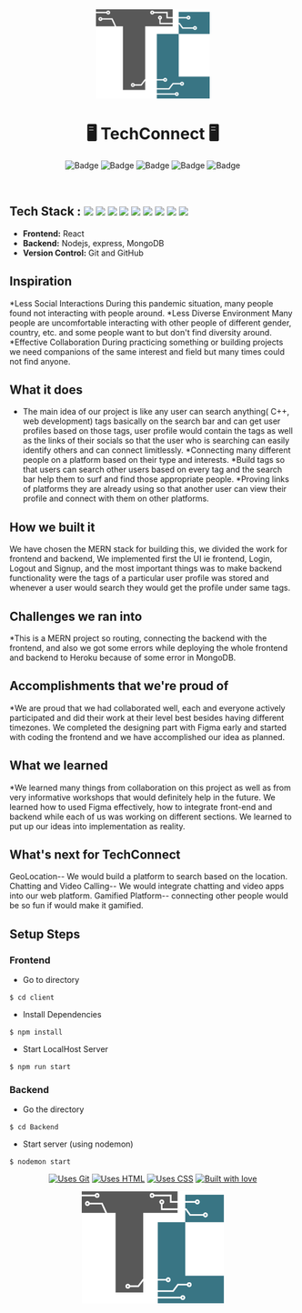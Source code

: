 <div align="center"><img width="200px" src="https://github.com/yashikajotwani12/TechConnect/blob/master/client/src/images/logo.png" ></img></div>


<h1 align="center">
            🖥️ TechConnect 🖥️
</h1>

<div align="center">

![Badge](https://img.shields.io/badge/Tech_Stack-MERN-yellow) ![Badge](https://img.shields.io/badge/Version-1.2-green) ![Badge](https://img.shields.io/badge/License-Apache_2.0-blue) ![Badge](https://img.shields.io/badge/Type-OpenSource-orange) ![Badge](https://img.shields.io/badge/For-Students-red) 

</div>

<br />

## Tech Stack : <img src="https://img.shields.io/badge/html5%20-%23E34F26.svg?&style=for-the-badge&logo=html5&logoColor=white"/> <img src="https://img.shields.io/badge/css3%20-%231572B6.svg?&style=for-the-badge&logo=css3&logoColor=white"/> <img src="https://img.shields.io/badge/react%20-%2314354C.svg?&style=for-the-badge&logo=react&logoColor=white"/> <img src="https://img.shields.io/badge/express%20-%23E34F26.svg?&style=for-the-badge&logo=express&logoColor=white"/> <img src="https://img.shields.io/badge/mongo%20-%231572B6.svg?&style=for-the-badge&logo=mongodb&logoColor=green"/> <img src="https://img.shields.io/badge/nodejs%20-%2314354C.svg?&style=for-the-badge&logo=nodejs&logoColor=white"/> <img src="https://img.shields.io/badge/markdown-%23000000.svg?&style=for-the-badge&logo=markdown&logoColor=white"/> <img src="https://img.shields.io/badge/github%20-%23121011.svg?&style=for-the-badge&logo=github&logoColor=white"/> <img src="https://img.shields.io/badge/git%20-%23121011.svg?&style=for-the-badge&logo=git&logoColor=green"/> 

- **Frontend:** React
- **Backend:** Nodejs, express, MongoDB
- **Version Control:** Git and GitHub

## Inspiration
*Less Social Interactions
During this pandemic situation, many people found not interacting with people around.
*Less Diverse Environment
Many people are uncomfortable interacting with other people of different gender, country, etc. and some people want to but don't find diversity around.
*Effective Collaboration
During practicing something or building projects we need companions of the same interest and field but many times could not find anyone.

## What it does
* The main idea of our project is like any user can search anything( C++, web development) tags basically on the search bar and can get user profiles based on those tags, user profile would contain the tags as well as the links of their socials so that the user who is searching can easily identify others and can connect limitlessly.
*Connecting many different people on a platform based on their type and interests.
*Build tags so that users can search other users based on every tag and the search bar help them to surf and find those appropriate people.
*Proving links of platforms they are already using so that another user can view their profile and connect with them on other platforms.


## How we built it
We have chosen the MERN stack for building this, we divided the work for frontend and backend, We implemented first the UI ie frontend, Login, Logout and Signup, and the most important things was to make backend functionality were the tags of a particular user profile was stored and whenever a user would search they would get the profile under same tags.


## Challenges we ran into
*This is a MERN project so routing, connecting the backend with the frontend, and also we got some errors while deploying the whole frontend and backend to Heroku because of some error in MongoDB.

## Accomplishments that we're proud of
*We are proud that we had collaborated well, each and everyone actively participated and did their work at their level best besides having different timezones. We completed the designing part with Figma early and started with coding the frontend and we have accomplished our idea as planned.


## What we learned
*We learned many things from collaboration on this project as well as from very informative workshops that would definitely help in the future.  We learned how to used Figma effectively, how to integrate front-end and backend while each of us was working on different sections. We learned to put up our ideas into implementation as reality.


## What's next for TechConnect
GeoLocation--
We would build a platform to search based on the location.
Chatting and Video Calling--
We would integrate chatting and video apps into our web platform. 
Gamified Platform--
connecting other people would be so fun if would make it gamified.

## Setup Steps
  
### Frontend
- Go to directory
```
$ cd client
```
- Install Dependencies
```
$ npm install
```
- Start LocalHost Server
```
$ npm run start
```

### Backend

- Go the directory
```
$ cd Backend
```

- Start server (using nodemon)
```
$ nodemon start
```



<div align="center">
            
[![Uses Git](https://forthebadge.com/images/badges/uses-git.svg)](https://github.com/yashikajotwani12/TechConnect) [![Uses HTML](https://forthebadge.com/images/badges/uses-html.svg)](https://github.com/yashikajotwani12/TechConnect) [![Uses CSS](https://forthebadge.com/images/badges/uses-css.svg)](https://github.com/yashikajotwani12/TechConnect) 
[![Built with love](https://forthebadge.com/images/badges/built-by-developers.svg)](https://github.com/yashikajotwani12/TechConnect) 

</div>
            
            
<div align="center"><img width="250px" src="https://github.com/yashikajotwani12/TechConnect/blob/master/client/src/images/logo.png" ></img></div>
